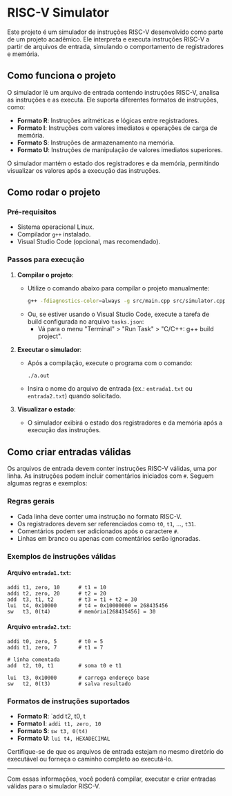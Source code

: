 # RISC-V Simulator

Este projeto é um simulador de instruções RISC-V desenvolvido como parte de um projeto acadêmico. Ele interpreta e executa instruções RISC-V a partir de arquivos de entrada, simulando o comportamento de registradores e memória.

## Como funciona o projeto

O simulador lê um arquivo de entrada contendo instruções RISC-V, analisa as instruções e as executa. Ele suporta diferentes formatos de instruções, como:

- **Formato R**: Instruções aritméticas e lógicas entre registradores.
- **Formato I**: Instruções com valores imediatos e operações de carga de memória.
- **Formato S**: Instruções de armazenamento na memória.
- **Formato U**: Instruções de manipulação de valores imediatos superiores.

O simulador mantém o estado dos registradores e da memória, permitindo visualizar os valores após a execução das instruções.

## Como rodar o projeto

### Pré-requisitos

- Sistema operacional Linux.
- Compilador `g++` instalado.
- Visual Studio Code (opcional, mas recomendado).

### Passos para execução

1. **Compilar o projeto**:
   - Utilize o comando abaixo para compilar o projeto manualmente:
     ```bash
     g++ -fdiagnostics-color=always -g src/main.cpp src/simulator.cpp src/instruction.cpp src/registers.cpp src/memory.cpp src/utils/parser.cpp -o a.out
     ```
   - Ou, se estiver usando o Visual Studio Code, execute a tarefa de build configurada no arquivo `tasks.json`:
     - Vá para o menu "Terminal" > "Run Task" > "C/C++: g++ build project".

2. **Executar o simulador**:
   - Após a compilação, execute o programa com o comando:
     ```bash
     ./a.out
     ```
   - Insira o nome do arquivo de entrada (ex.: `entrada1.txt` ou `entrada2.txt`) quando solicitado.

3. **Visualizar o estado**:
   - O simulador exibirá o estado dos registradores e da memória após a execução das instruções.

## Como criar entradas válidas

Os arquivos de entrada devem conter instruções RISC-V válidas, uma por linha. As instruções podem incluir comentários iniciados com `#`. Seguem algumas regras e exemplos:

### Regras gerais

- Cada linha deve conter uma instrução no formato RISC-V.
- Os registradores devem ser referenciados como `t0`, `t1`, ..., `t31`.
- Comentários podem ser adicionados após o caractere `#`.
- Linhas em branco ou apenas com comentários serão ignoradas.

### Exemplos de instruções válidas

#### Arquivo `entrada1.txt`:
```assembly
addi t1, zero, 10      # t1 = 10
addi t2, zero, 20      # t2 = 20
add  t3, t1, t2        # t3 = t1 + t2 = 30
lui  t4, 0x10000       # t4 = 0x10000000 = 268435456
sw   t3, 0(t4)         # memória[268435456] = 30
```

#### Arquivo `entrada2.txt`:
```assembly
addi t0, zero, 5       # t0 = 5
addi t1, zero, 7       # t1 = 7

# linha comentada
add  t2, t0, t1        # soma t0 e t1

lui  t3, 0x10000       # carrega endereço base
sw   t2, 0(t3)         # salva resultado
```

### Formatos de instruções suportados

- **Formato R**: `add t2, t0, t
- **Formato I**: `addi t1, zero, 10`
- **Formato S**: `sw t3, 0(t4)`
- **Formato U**: `lui t4, HEXADECIMAL`

Certifique-se de que os arquivos de entrada estejam no mesmo diretório do executável ou forneça o caminho completo ao executá-lo.

---

Com essas informações, você poderá compilar, executar e criar entradas válidas para o simulador RISC-V.
